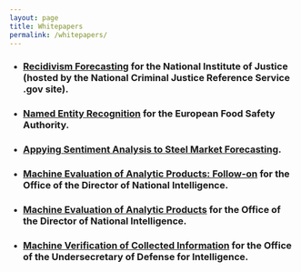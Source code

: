 ```yaml
---
layout: page
title: Whitepapers
permalink: /whitepapers/
---
```


 - <h3><a href="https://www.ojp.gov/pdffiles1/nij/grants/305041.pdf">Recidivism Forecasting</a> for the National Institute of Justice (hosted by the National Criminal Justice Reference Service .gov site).</h3>
 - <h3><a href="/efsa-writeup.pdf">Named Entity Recognition</a> for the European Food Safety Authority.</h3>
 - <h3><a href="/metal-writeup.pdf">Appying Sentiment Analysis to Steel Market Forecasting</a>.</h3>
 - <h3><a href="/xtend-followup-writeup.pdf">Machine Evaluation of Analytic Products: Follow-on</a> for the Office of the Director of National Intelligence.</h3>
 - <h3><a href="/odni-writeup.pdf">Machine Evaluation of Analytic Products</a> for the Office of the Director of National Intelligence.</h3>
 - <h3><a href="/xamine-writeup.pdf">Machine Verification of Collected Information</a> for the Office of the Undersecretary of Defense for Intelligence.</h3>
